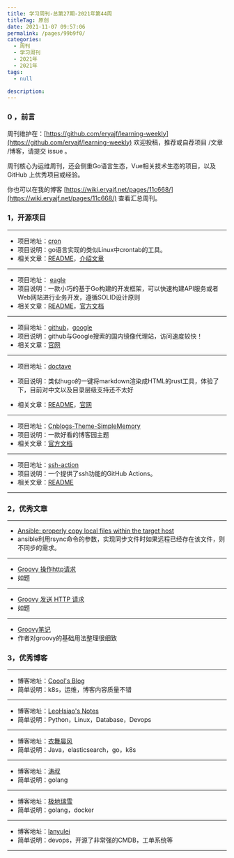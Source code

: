 ```yaml
---
title: 学习周刊-总第27期-2021年第44周
titleTag: 原创
date: 2021-11-07 09:57:06
permalink: /pages/99b9f0/
categories:
  - 周刊
  - 学习周刊
  - 2021年
  - 2021年
tags:
  - null

description:
---
```


### 0 ，前言

周刊维护在：[https://github.com/eryajf/learning-weekly](https://github.com/eryajf/learning-weekly)  欢迎投稿，推荐或自荐项目 /文章 /博客，请提交 issue 。

周刊核心为运维周刊，还会侧重Go语言生态，Vue相关技术生态的项目，以及 GitHub 上优秀项目或经验。

你也可以在我的博客 [https://wiki.eryajf.net/pages/11c668/](https://wiki.eryajf.net/pages/11c668/) 查看汇总周刊。

### **1，开源项目**

---

- 项目地址：[cron](https://github.com/robfig/cron)
- 项目说明：go语言实现的类似Linux中crontab的工具。
- 相关文章：[README](https://github.com/robfig/cron/blob/master/README.md)，[介绍文章](https://darjun.github.io/2020/06/25/godailylib/cron/)

---

- 项目地址： [eagle](https://github.com/go-eagle/eagle)
- 项目说明：一款小巧的基于Go构建的开发框架，可以快速构建API服务或者Web网站进行业务开发，遵循SOLID设计原则
- 相关文章：[README](https://github.com/go-eagle/eagle/blob/master/README.md)，[官方文档](https://go-eagle.org/docs)

---

- 项目地址：[github](https://www.guidebook.top/github/)，[google](https://www.guidebook.top/google/)
- 项目说明：github与Google搜索的国内镜像代理站，访问速度较快！
- 相关文章：[官网](https://nav.guidebook.top/)

---

- 项目地址：[doctave](https://github.com/Doctave/doctave)

- 项目说明：类似hugo的一键将markdown渲染成HTML的rust工具，体验了下，目前对中文以及目录层级支持还不太好

- 相关文章：[README](https://github.com/Doctave/doctave/blob/master/README.md)，[官网](https://cli.doctave.com/)

---

- 项目地址：[Cnblogs-Theme-SimpleMemory](https://github.com/BNDong/Cnblogs-Theme-SimpleMemory)
- 项目说明：一款好看的博客园主题
- 相关文章：[官方文档](https://www.dbnuo.com/Cnblogs-Theme-SimpleMemory/docs/v2/#/)

---

- 项目地址：[ssh-action](https://github.com/appleboy/ssh-action)
- 项目说明：一个提供了ssh功能的GitHub Actions。
- 相关文章：[README](https://github.com/appleboy/ssh-action/blob/master/README.md)

---



###  2，优秀文章

---

-  [Ansible: properly copy local files within the target host](https://selivan.github.io/2017/06/07/ansible-copy-local-files-within-target-host.html)
- ansible利用rsync命令的参数，实现同步文件时如果远程已经存在该文件，则不同步的需求。

----

-  [Groovy 操作http请求](https://blog.csdn.net/berdy/article/details/7726936)
- 如题

---

-  [Groovy 发送 HTTP 请求](https://liwanggui.com/posts/groovy-http/)
-  如题

---

- [Groovy笔记](https://ljd1996.github.io/2019/08/16/Groovy%E7%AC%94%E8%AE%B0/)
- 作者对groovy的基础用法整理很细致

### **3，优秀博客**

---

- 博客地址：[Coool's Blog](https://www.liukui.tech/)
- 简单说明：k8s，运维，博客内容质量不错

----

- 博客地址：[LeoHsiao's Notes](https://leohsiao.com/)
- 简单说明：Python，Linux，Database，Devops

---

- 博客地址：[衣舞晨风](https://jiankunking.com/)
- 简单说明：Java，elasticsearch，go，k8s

---

- 博客地址：[涛叔](https://taoshu.in/)
- 简单说明：golang

---

- 博客地址：[极地瑞雪](http://docs.lvrui.io/)
- 简单说明：golang，docker

---

- 博客地址：[lanyulei](https://www.fdevops.com/)
- 简单说明：devops，开源了非常强的CMDB，工单系统等

---
